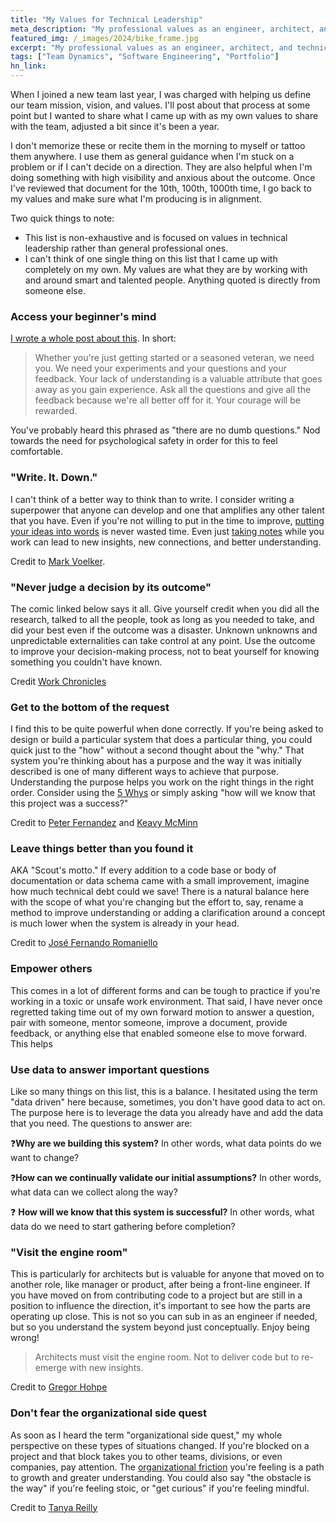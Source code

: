 ```yaml
---
title: "My Values for Technical Leadership"
meta_description: "My professional values as an engineer, architect, and technical leader."
featured_img: /_images/2024/bike_frame.jpg
excerpt: "My professional values as an engineer, architect, and technical leader."
tags: ["Team Dynamics", "Software Engineering", "Portfolio"]
hn_link:
---
```


When I joined a new team last year, I was charged with helping us define our team mission, vision, and values. I'll post about that process at some point but I wanted to share what I came up with as my own values to share with the team, adjusted a bit since it's been a year.

I don't memorize these or recite them in the morning to myself or tattoo them anywhere. I use them as general guidance when I'm stuck on a problem or if I can't decide on a direction. They are also helpful when I'm doing something with high visibility and anxious about the outcome. Once I've reviewed that document for the 10th, 100th, 1000th time, I go back to my values and make sure what I'm producing is in alignment.

Two quick things to note:

- This list is non-exhaustive and is focused on values in technical leadership rather than general professional ones.
- I can't think of one single thing on this list that I came up with completely on my own. My values are what they are by working with and around smart and talented people. Anything quoted is directly from someone else.

### Access your beginner's mind

[I wrote a whole post about this](https://www.joshcanhelp.com/we-need-your-beginners-mind/). In short:

> Whether you're just getting started or a seasoned veteran, we need you. We need your experiments and your questions and your feedback. Your lack of understanding is a valuable attribute that goes away as you gain experience. Ask all the questions and give all the feedback because we're all better off for it. Your courage will be rewarded.

You've probably heard this phrased as "there are no dumb questions." Nod towards the need for psychological safety in order for this to feel comfortable.

### "Write. It. Down."

I can't think of a better way to think than to write. I consider writing a superpower that anyone can develop and one that amplifies any other talent that you have. Even if you're not willing to put in the time to improve, [putting your ideas into words](https://paulgraham.com/words.html) is never wasted time. Even just [taking notes](/notes/) while you work can lead to new insights, new connections, and better understanding.

Credit to [Mark Voelker](https://www.linkedin.com/in/markvoelker/).

### "Never judge a decision by its outcome"

The comic linked below says it all. Give yourself credit when you did all the research, talked to all the people, took as long as you needed to take, and did your best even if the outcome was a disaster. Unknown unknowns and unpredictable externalities can take control at any point. Use the outcome to improve your decision-making process, not to beat yourself for knowing something you couldn't have known. 

Credit [Work Chronicles](https://workchronicles.com/decision-vs-outcome/)

### Get to the bottom of the request

I find this to be quite powerful when done correctly. If you're being asked to design or build a particular system that does a particular thing, you could quick just to the "how" without a second thought about the "why." That system you're thinking about has a purpose and the way it was initially described is one of many different ways to achieve that purpose. Understanding the purpose helps you work on the right things in the right order. Consider using the [5 Whys](https://en.wikipedia.org/wiki/Five_whys) or simply asking "how will we know that this project was a success?"

Credit to [Peter Fernandez](https://www.linkedin.com/in/pgfernandez/) and [Keavy McMinn](https://keavy.com/work/where-to-start/)

### Leave things better than you found it

AKA "Scout's motto." If every addition to a code base or body of documentation or data schema came with a small improvement, imagine how much technical debt could we save! There is a natural balance here with the scope of what you're changing but the effort to, say, rename a method to improve understanding or adding a clarification around a concept is much lower when the system is already in your head.

Credit to [José Fernando Romaniello](https://www.linkedin.com/in/joseromaniello/)

### Empower others

This comes in a lot of different forms and can be tough to practice if you're working in a toxic or unsafe work environment. That said, I have never once regretted taking time out of my own forward motion to answer a question, pair with someone, mentor someone, improve a document, provide feedback, or anything else that enabled someone else to move forward. This helps 

### Use data to answer important questions

Like so many things on this list, this is a balance. I hesitated using the term "data driven" here because, sometimes, you don't have good data to act on. The purpose here is to leverage the data you already have and add the data that you need. The questions to answer are:

❓**Why are we building this system?** In other words, what data points do we want to change?

❓**How can we continually validate our initial assumptions?** In other words, what data can we collect along the way?

❓ **How will we know that this system is successful?** In other words, what data do we need to start gathering before completion?

### "Visit the engine room"

This is particularly for architects but is valuable for anyone that moved on to another role, like manager or product, after being a front-line engineer. If you have moved on from contributing code to a project but are still in a position to influence the direction, it's important to see how the parts are operating up close. This is not so you can sub in as an engineer if needed, but so you understand the system beyond just conceptually. Enjoy being wrong!

> Architects must visit the engine room. Not to deliver code but to re-emerge with new insights.

Credit to [Gregor Hohpe](https://architectelevator.com/transformation/debugging-architect/)

### Don't fear the organizational side quest

As soon as I heard the term "organizational side quest," my whole perspective on these types of situations changed. If you're blocked on a project and that block takes you to other teams, divisions, or even companies, pay attention. The [organizational friction](https://blog.danielna.com/talks/pushing-through-friction/) you're feeling is a path to growth and greater understanding. You could also say "the obstacle is the way" if you're feeling stoic, or "get curious" if you're feeling mindful.

Credit to [Tanya Reilly](https://noidea.dog/blog/surviving-the-organisational-side-quest)
